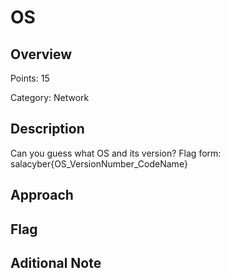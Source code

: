 # OS
## Overview 
Points: 15

Category: Network
## Description
Can you guess what OS and its version?
Flag form: salacyber{OS_VersionNumber_CodeName}
## Approach
    
## Flag

## Aditional Note


